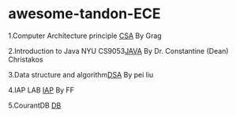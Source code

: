 # awesome-tandon-ECE
1.Computer Architecture principle [CSA](https://github.com/zhaobenx/CSA-Labs) By Grag

2.Introduction to Java NYU CS9053[JAVA](https://github.com/lyu-yx/javahw) By Dr. Constantine (Dean) Christakos

3.Data structure and algorithm[DSA]() By pei liu

4.IAP LAB [IAP](https://github.com/ffund/tcp-ip-essentials) By FF

5.CourantDB [DB](https://github.com/IrohXu/Database-System)
